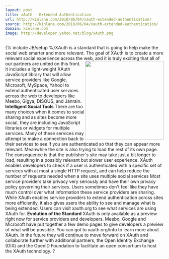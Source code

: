 ```yaml
---
layout: post
title: xAuth - Extended Authentication
url: http://kinlane.com/2010/06/04/xauth-extended-authentication/
source: http://kinlane.com/2010/06/04/xauth-extended-authentication/
domain: kinlane.com
image: http://developer.yahoo.net/blog/xAuth.png
---
```

{% include JB/setup %}XAuth is a standard that is going to help make the social web smarter and more relevant. The goal of XAuth is to create a more relevant social experience across the web, and it is truly exciting that all of our partners are united on this front.<img title="xAuth" src="http://developer.yahoo.net/blog/xAuth.png" alt="" width="250" align="right" /> It includes a light-weight XAuth JavaScript library that will allow service providers like Google, Microsoft, MySpace, Yahoo! to extend authenticated user services across the web to developers like Meebo, Gigya, DISQUS, and Janrain. <strong>Intelligent Social Tools</strong> There are too many choices when it comes to social sharing and as sites become more social, they are including JavaScript libraries or widgets for multiple services. Many of these services may attempt to make a connection back to their services to see if you are authenticated so that they can appear more relevant. Meanwhile the site is also trying to load the rest of its own page. The consequence is that the publisher's site may take just a bit longer to load, resulting in a possibly relevant but slower user experience. XAuth enables developers to check if a user is authenticated with a specific set of services with at most a single HTTP request, and can help reduce the number of requests needed when a site uses multiple social services Most service providers take privacy very seriously and have their own privacy policy governing their services. Users sometimes don't feel like they have much control over what information these service providers are sharing. While XAuth enables service providers to extend authentication across sites more efficiently, it also gives users the ability to see and manage what is being extended. Users can visit xauth.org to see what services are using XAuth for. <strong>Evolution of the Standard</strong> XAuth is only available as a preview right now for service providers and developers. Meebo, Google and Microsoft have put together a few demo pages to give developers a preview of what will be possible. You can got to xauth.org/info to learn more about XAuth. In the future they will continue to move forward on XAuth and collaborate further with additional partners, the Open Identity Exchange (OIX) and the OpenID Foundation to facilitate an open consortium to host the XAuth technology. ?